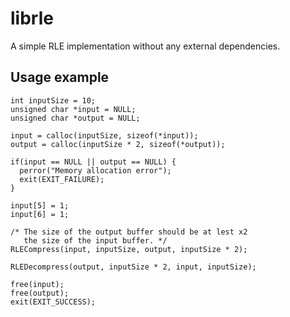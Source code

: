 librle
====

A simple RLE implementation without any external dependencies.

Usage example
-------------

    int inputSize = 10;
    unsigned char *input = NULL;
    unsigned char *output = NULL;

    input = calloc(inputSize, sizeof(*input));
    output = calloc(inputSize * 2, sizeof(*output));

    if(input == NULL || output == NULL) {
      perror("Memory allocation error");
      exit(EXIT_FAILURE);
    }

    input[5] = 1;
    input[6] = 1;

    /* The size of the output buffer should be at lest x2
       the size of the input buffer. */
    RLECompress(input, inputSize, output, inputSize * 2);

    RLEDecompress(output, inputSize * 2, input, inputSize);

    free(input);
    free(output);
    exit(EXIT_SUCCESS);
